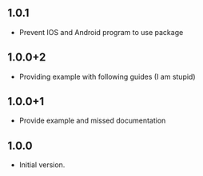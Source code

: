 ## 1.0.1

* Prevent IOS and Android program to use package

## 1.0.0+2

* Providing example with following guides (I am stupid)

## 1.0.0+1

* Provide example and missed documentation

## 1.0.0

- Initial version.
